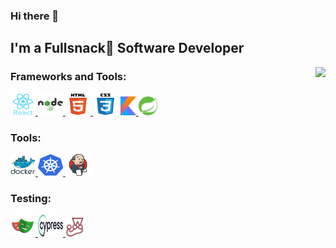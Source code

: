 ### Hi there 👋

## I'm a Fullsnack🍫 Software Developer

<img align="right" src="https://media1.tenor.com/m/y2JXkY1pXkwAAAAC/cat-computer.gif"/>

<h3 align="left">Frameworks and Tools:</h3>
<p align="left"> 
<a href="https://reactjs.org/" target="_blank" rel="noreferrer"> <img src="assets/react.svg" alt="react" width="40" height="35"/> </a>
<a href="https://nodejs.org" target="_blank" rel="noreferrer"> <img src="assets/nodejs.svg" alt="nodejs" width="40" height="35"/> </a>
<a href="https://www.w3.org/html/" target="_blank" rel="noreferrer"> <img src="assets/html5.svg" alt="html5" width="40" height="35"/> </a> 
<a href="https://www.w3schools.com/css/" target="_blank" rel="noreferrer"><img src="./assets/css3.svg"alt="css3" width="40" height="35"/></a> 
<a href="https://kotlinlang.org" target="_blank" rel="noreferrer"> <img src="assets/kotlin.svg" alt="kotlin" width="25" height="30"/> </a>
<a href="https://spring.io/" target="_blank" rel="noreferrer"> <img src="assets/spring.svg" alt="spring" width="30" height="30"/> </a>

<h3 align="left">Tools:</h3>
<a href="https://www.docker.com/" target="_blank" rel="noreferrer"> <img src="./assets/docker.svg" alt="docker" width="40" height="35"/> </a>
<a href="https://kubernetes.io" target="_blank" rel="noreferrer"> <img src="./assets/kubernetes.svg" alt="kubernetes" width="40" height="35"/> </a>
<a href="https://www.jenkins.io" target="_blank" rel="noreferrer"> <img src="./assets/jenkins.svg" alt="jenkins" width="40" height="35"/> </a>

<h3 align="left">Testing:</h3>
<a href="https://playwright.dev/" target="_blank" rel="noreferrer"> <img src="./assets/playwright.svg" alt="cypress" width="40" height="35"/> </a>
<a href="https://www.cypress.io" target="_blank" rel="noreferrer"> <img src="./assets/cypress.svg" alt="cypress" width="40" height="35"/> </a>
<a href="https://jestjs.io" target="_blank" rel="noreferrer"> <img src="./assets/jest.svg" alt="jest" width="30" height="30"/> </a> 



